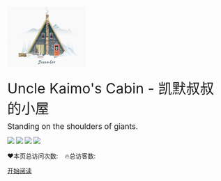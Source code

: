 <div>
  <img width="180px" src="_media/kxm-cabin-logo.png"/>

  <div style="margin-top: 20px; font-size: 2rem;">Uncle Kaimo's Cabin - 凯默叔叔的小屋</div>

  <div style="margin: 10px 0; font-size: 1.1rem;">Standing on the shoulders of giants.</div>

  ![](https://img.shields.io/badge/author-kaimo-yellow)
  ![](https://img.shields.io/badge/version-v1.0.0-orange)
  ![](https://img.shields.io/badge/license-MIT-green)
  ![](https://img.shields.io/badge/repo-github-blue)

  <span id="busuanzi_container_site_pv" style="display: inline;">
    ❤️本页总访问次数:<span id="busuanzi_value_site_pv"></span>
  </span>
  &nbsp;&nbsp;
  <span id="busuanzi_container_site_uv" style="display: inline;">
    🔥总访客数: <span id="busuanzi_value_site_uv"></span>
  </span>
</div>

[开始阅读](/roadmap)
